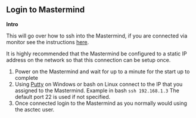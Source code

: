 

## Login to Mastermind

**Intro**

This will go over how to ssh into the Mastermind, if you are connected via monitor see the instructions [here](https://github.com/rpng/firefly/blob/master/documentation/05_monitor_connection.md).

It is highly recommended that the Mastermind be configured to a static IP address on the network so that this connection can be setup once.

1. Power on the Mastermind and wait for up to a minute for the start up to complete
2. Using [Putty](http://www.putty.org/) on Windows or bash on Linux connect to the IP that you assigned to the Mastermind. Example in bash `ssh 192.168.1.3` The default port 22 is used if not specified.
3. Once connected login to the Mastermind as you normally would using the asctec user.